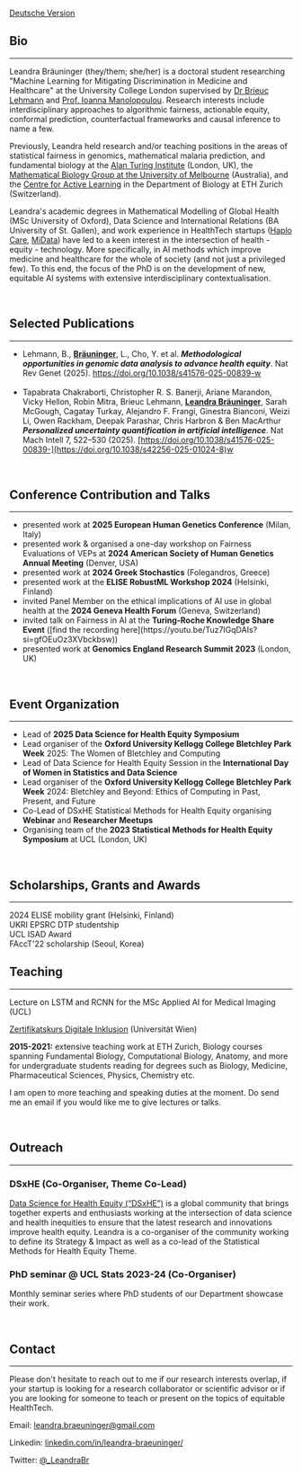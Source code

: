 [Deutsche Version](https://leandrabraeuninger.github.io/German)

## Bio
---
Leandra Bräuninger (they/them; she/her) is a doctoral student researching "Machine Learning for Mitigating Discrimination in Medicine and Healthcare" at the University College London supervised by [Dr Brieuc Lehmann](https://brieuclehmann.github.io/) and [Prof. Ioanna Manolopoulou](https://ioannamanolopoulou.github.io/). Research interests include interdisciplinary approaches to algorithmic fairness, actionable equity, conformal prediction, counterfactual frameworks and causal inference to name a few.

Previously, Leandra held research and/or teaching positions in the areas of statistical fairness in genomics, mathematical malaria prediction, and fundamental biology at the [Alan Turing Institute](https://www.turing.ac.uk/) (London, UK), the [Mathematical Biology Group at the University of Melbourne](https://mathematical-biology.science.unimelb.edu.au/) (Australia), and the [Centre for Active Learning](https://cal.biol.ethz.ch/) in the Department of Biology at ETH Zurich (Switzerland).

Leandra's academic degrees in Mathematical Modelling of Global Health (MSc University of Oxford), Data Science and International Relations (BA University of St. Gallen), and work experience in HealthTech startups ([Haplo Care](https://www.haplocare.com/), [MiData](https://www.midata.coop/en/home/)) have led to a keen interest in the intersection of health - equity - technology. More specifically, in AI methods which improve medicine and healthcare for the whole of society (and not just a privileged few). To this end, the focus of the PhD is on the development of new, equitable AI systems with extensive interdisciplinary contextualisation.

<br>

## Selected Publications
---
<ul>
  <li>Lehmann, B., <b><u>Bräuninger</u></b>, L., Cho, Y. et al. <b><i>Methodological opportunities in genomic data analysis to advance health equity</i></b>. Nat Rev Genet (2025). <a href="[URL](https://doi.org/10.1038/s41576-025-00839-w)">https://doi.org/10.1038/s41576-025-00839-w</a></li>
  <br>
  <li>Tapabrata Chakraborti, Christopher R. S. Banerji, Ariane Marandon, Vicky Hellon, Robin Mitra, Brieuc Lehmann, <b><u>Leandra Bräuninger</u></b>, Sarah McGough, Cagatay Turkay, Alejandro F. Frangi, Ginestra Bianconi, Weizi Li, Owen Rackham, Deepak Parashar, Chris Harbron & Ben MacArthur 
    <b><i>Personalized uncertainty quantification in artificial intelligence</i></b>. Nat Mach Intell 7, 522–530 (2025). <a href="[URL]([https://doi.org/10.1038/s41576-025-00839-w](https://doi.org/10.1038/s42256-025-01024-8))">[https://doi.org/10.1038/s41576-025-00839-](https://doi.org/10.1038/s42256-025-01024-8)w</a></li>
</ul>
<br>

## Conference Contribution and Talks
---
<ul>
  <li>presented work at <b>2025 European Human Genetics Conference</b> (Milan, Italy)</li>
  <li>presented work & organised a one-day workshop on Fairness Evaluations of VEPs at <b>2024 American Society of Human Genetics Annual Meeting</b> (Denver, USA)</li>
  <li>presented work at <b>2024 Greek Stochastics</b> (Folegandros, Greece)</li>
  <li>presented work at the <b>ELISE RobustML Workshop 2024</b> (Helsinki, Finland)</li>
  <li>invited Panel Member on the ethical implications of AI use in global health at the <b>2024 Geneva Health Forum</b> (Geneva, Switzerland)</li>
  <li>invited talk on Fairness in AI at the <b>Turing-Roche Knowledge Share Event</b> ([find the recording here](https://youtu.be/Tuz7IGqDAIs?si=gfOEuOz3XVbckbsw))</li>
  <li>presented work at <b>Genomics England Research Summit 2023</b> (London, UK)</li>
</ul>
<br>

## Event Organization
---
<ul>
  <li>Lead of <b>2025 Data Science for Health Equity Symposium</b></li>
  <li>Lead organiser of the <b>Oxford University Kellogg College Bletchley Park Week</b> 2025: The Women of Bletchley and Computing</li>
  <li>Lead of Data Science for Health Equity Session in the <b>International Day of Women in Statistics and Data Science</b></li>
  <li>Lead organiser of the <b>Oxford University Kellogg College Bletchley Park Week</b> 2024: Bletchley and Beyond: Ethics of Computing in Past, Present, and Future</li>
  <li>Co-Lead of DSxHE Statistical Methods for Health Equity organising <b>Webinar</b> and <b>Researcher Meetups</b></li>
  <li>Organising team of the <b>2023 Statistical Methods for Health Equity Symposium</b> at UCL (London, UK)</li>
</ul>
<br>

## Scholarships, Grants and Awards
---
2024 ELISE mobility grant (Helsinki, Finland)
<br>
UKRI EPSRC DTP studentship
<br>
UCL ISAD Award
<br>
FAccT'22 scholarship (Seoul, Korea)
<br>

## Teaching
---
Lecture on LSTM and RCNN for the MSc Applied AI for Medical Imaging (UCL)
<br>

[Zertifikatskurs Digitale Inklusion](https://www.postgraduatecenter.at/weiterbildungsprogramme/bildung-soziales/digital-inclusion/) (Universität Wien)
<br>

<b>2015-2021:</b> extensive teaching work at ETH Zurich, Biology courses spanning Fundamental Biology, Computational Biology, Anatomy, and more for undergraduate students reading for degrees such as Biology, Medicine, Pharmaceutical Sciences, Physics, Chemistry etc.

I am open to more teaching and speaking duties at the moment. Do send me an email if you would like me to give lectures or talks.

<br>

## Outreach
---
### DSxHE (Co-Organiser, Theme Co-Lead)
[Data Science for Health Equity (“DSxHE”)](https://www.datascienceforhealthequity.com/) is a global community that brings together experts and enthusiasts working at the intersection of data science and health inequities to ensure that the latest research and innovations improve health equity. Leandra is a co-organiser of the community working to define its Strategy & Impact as well as a co-lead of the Statistical Methods for Health Equity Theme.


### PhD seminar @ UCL Stats 2023-24 (Co-Organiser)
Monthly seminar series where PhD students of our Department showcase their work.

<br>

## Contact
---
Please don't hesitate to reach out to me if our research interests overlap, if your startup is looking for a research collaborator or scientific advisor or if you are looking for someone to teach or present on the topics of equitable HealthTech.

Email: leandra.braeuninger@gmail.com

Linkedin: [linkedin.com/in/leandra-braeuninger/](https://www.linkedin.com/in/leandra-braeuninger/)

Twitter: [@_LeandraBr](https://twitter.com/_LeandraBr)


